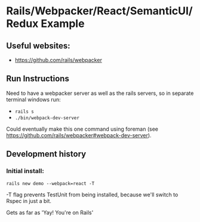 # Rails/Webpacker/React/SemanticUI/Redux Example

## Useful websites:

* https://github.com/rails/webpacker

## Run Instructions

Need to have a webpacker server as well as the rails servers, so in separate terminal windows run:

* `rails s`
* `./bin/webpack-dev-server` 

Could eventually make this one command using foreman (see https://github.com/rails/webpacker#webpack-dev-server).

## Development history

### Initial install: 
`rails new demo --webpack=react -T`

-T flag prevents TestUnit from being installed, because we'll switch to Rspec in just a bit.

Gets as far as 'Yay! You're on Rails'